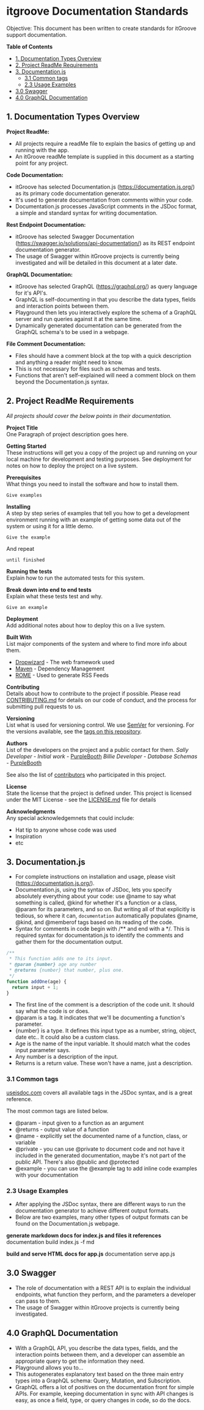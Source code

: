 # itgroove Documentation Standards

Objective: This document has been written to create standards for itGroove support documentation.

<!-- START doctoc generated TOC please keep comment here to allow auto update -->
<!-- DON'T EDIT THIS SECTION, INSTEAD RE-RUN doctoc TO UPDATE -->
**Table of Contents**  

- [1. Documentation Types Overview](#1-documentation-types-overview)
- [2. Project ReadMe Requirements](#2-project-readme-requirements)
- [3. Documentation.js](#3-documentationjs)
  - [3.1 Common tags](#31-common-tags)
  - [2.3 Usage Examples](#23-usage-examples)
- [3.0 Swagger](#30-swagger)
- [4.0 GraphQL Documentation](#40-graphql-documentation)

<!-- END doctoc generated TOC please keep comment here to allow auto update -->

## 1. Documentation Types Overview  

**Project ReadMe:** 
* All projects require a readMe file to explain the basics of getting up and running with the app. 
* An itGroove readMe template is supplied in this document as a starting point for any project.  

**Code Documentation:** 
* itGroove has selected Documentation.js (https://documentation.js.org/) as its primary code documentation generator. 
* It's used to generate documentation from comments within your code. 
* Documentation.js processes JavaScript comments in the JSDoc format, a simple and standard syntax for writing documentation.

**Rest Endpoint Documentation:** 
* itGroove has selected Swagger Documentation (https://swagger.io/solutions/api-documentation/) as its REST endpoint documentation generator.
* The usage of Swagger within itGroove projects is currently being investigated and will be detailed in this document at a later date.   

**GraphQL Documentation:**
* itGroove has selected GraphQL (https://graphql.org/) as query language for it's API's.
* GraphQL is self-documenting in that you describe the data types, fields and interaction points between them. 
* Playground then lets you interactively explore the schema of a GraphQL server and run queries against it at the same time.
* Dynamically generated documentation can be generated from the GraphQL schema's to be used in a webpage. 

**File Comment Documentation:** 
* Files should have a comment block at the top with a quick description and anything a reader might need to know. 
* This is not necessary for files such as schemas and tests.
* Functions that aren't self-explained will need a comment block on them beyond the Documentation.js syntax.

## 2. Project ReadMe Requirements

*All projects should cover the below points in their documentation.* 

**Project Title**  
One Paragraph of project description goes here.

**Getting Started**  
These instructions will get you a copy of the project up and running on your local machine for development and testing purposes. 
See deployment for notes on how to deploy the project on a live system.

**Prerequisites**  
What things you need to install the software and how to install them.

```
Give examples
```

**Installing**    
A step by step series of examples that tell you how to get a development environment running
with an example of getting some data out of the system or using it for a little demo.

```
Give the example
```

And repeat

```
until finished
```

**Running the tests**  
Explain how to run the automated tests for this system.

**Break down into end to end tests**  
Explain what these tests test and why.

```
Give an example
```

**Deployment**  
Add additional notes about how to deploy this on a live system.

**Built With**  
List major components of the system and where to find more info about them.  
* [Dropwizard](http://www.dropwizard.io/1.0.2/docs/) - The web framework used
* [Maven](https://maven.apache.org/) - Dependency Management
* [ROME](https://rometools.github.io/rome/) - Used to generate RSS Feeds

**Contributing**  
Details about how to contribute to the project if possible.
Please read [CONTRIBUTING.md](https://gist.github.com/PurpleBooth/b24679402957c63ec426) for details on our code of conduct, and the process for submitting pull requests to us.

**Versioning**    
List what is used for versioning control.
We use [SemVer](http://semver.org/) for versioning. For the versions available, see the [tags on this repository](https://github.com/your/project/tags). 

**Authors**     
List of the developers on the project and a public contact for them. 
*Sally Developer* - *Initial work* - [PurpleBooth](https://github.com/PurpleBooth)
*Billie Developer* - *Database Schemas* - [PurpleBooth](https://github.com/PurpleBooth)

See also the list of [contributors](https://github.com/your/project/contributors) who participated in this project.

**License**     
State the license that the project is defined under.
This project is licensed under the MIT License - see the [LICENSE.md](LICENSE.md) file for details

**Acknowledgments**    
Any special acknowledgemnets that could include:
* Hat tip to anyone whose code was used
* Inspiration
* etc

## 3. Documentation.js

* For complete instructions on installation and usage, please visit (https://documentation.js.org/). 
* Documentation.js, using the syntax of JSDoc, lets you specify absolutely everything about your code: use @name to say what something is called, @kind for whether it's a function or a class, @param for its parameters, and so on. But writing all of that explicitly is tedious, so where it can, `documentation` automatically populates @name, @kind, and @memberof tags based on its reading of the code.
* Syntax for comments in code begin with /** and end with a */. This is required syntax for documentation.js to identify the comments and gather them for the documentation output. 

```js
/**
 * This function adds one to its input.
 * @param {number} age any number
 * @returns {number} that number, plus one.
 */
function addOne(age) {
  return input + 1;
}
```

* The first line of the comment is a description of the code unit. It should say what the code is or does.
* @param is a tag. It indicates that we'll be documenting a function's parameter. 
* {number} is a type. It defines this input type as a number, string, object, date etc.. It could also be a custom class.
* Age is the name of the input variable. It should match what the codes input parameter says. 
* Any number is a description of the input.
* Returns is a return value. These won't have a name, just a description.

### 3.1 Common tags

[usejsdoc.com](http://usejsdoc.org/index.html) covers all available tags in the
JSDoc syntax, and is a great reference.

The most common tags are listed below. 

* @param - input given to a function as an argument
* @returns - output value of a function
* @name - explicitly set the documented name of a function, class, or variable
* @private - you can use @private to document
  code and not have it included in the generated documentation,
  maybe it's not part of the public API. There's also @public and @protected 
* @example - you can use the @example tag to add inline code examples with your
  documentation

### 2.3 Usage Examples

* After applying the JSDoc syntax, there are different ways to run the documentation generator to achieve different output formats.
* Below are two examples, many other types of output formats can be found on the Documentation.js webpage. 

**generate markdown docs for index.js and files it references**
documentation build index.js -f md

**build and serve HTML docs for app.js**
documentation serve app.js

## 3.0 Swagger 

* The role of documentation with a REST API is to explain the individual endpoints, what function they perform, and the parameters a developer can pass to them.  
* The usage of Swagger within itGroove projects is currently being investigated. 

## 4.0 GraphQL Documentation

* With a GraphQL API, you describe the data types, fields, and the interaction points between them, and a developer can assemble an appropriate query to get the information they need.
* Playground allows you to...
* This autogenerates explanatory text based on the three main entry types into a GraphQL schema: Query, Mutation, and Subscription.
* GraphQL offers a lot of positives on the documentation front for simple APIs. For example, keeping documentation in sync with API changes is easy, as once a field, type, or query changes in code, so do the docs.



